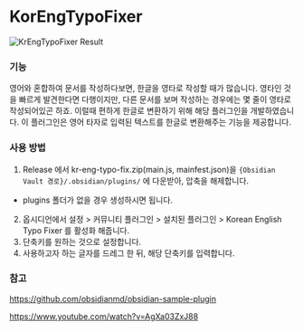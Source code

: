 # KorEngTypoFixer
![KrEngTypoFixer Result](https://github.com/1000zoo/kr-eng-typo-fix/assets/8938679/8bb9599d-ec69-429d-b9c4-ca760f941fdb)


### 기능
영어와 혼합하여 문서를 작성하다보면, 한글을 영타로 작성할 때가 많습니다. 영타인 것을 빠르게 발견한다면 다행이지만, 다른 문서를 보며 작성하는 경우에는 몇 줄이 영타로 작성되어있곤 하죠.
이럴때 편하게 한글로 변환하기 위해 해당 플러그인을 개발하였습니다. 이 플러그인은 영어 타자로 입력된 텍스트를 한글로 변환해주는 기능을 제공합니다.

### 사용 방법
1. Release 에서 kr-eng-typo-fix.zip(main.js, mainfest.json)을 `{Obsidian Vault 경로}/.obsidian/plugins/` 에 다운받아, 압축을 해제합니다.
  -  plugins 폴더가 없을 경우 생성하시면 됩니다.

2. 옵시디언에서 설정 > 커뮤니티 플러그인 > 설치된 플러그인 > Korean English Typo Fixer 를 활성화 해줍니다.
3. 단축키를 원하는 것으로 설정합니다.
4. 사용하고자 하는 글자를 드레그 한 뒤, 해당 단축키를 입력합니다.

### 참고
https://github.com/obsidianmd/obsidian-sample-plugin

https://www.youtube.com/watch?v=AgXa03ZxJ88
